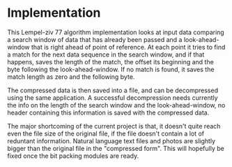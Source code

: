 # Implementation

This Lempel-ziv 77 algorithm implementation looks at input data comparing a search window of data that has already been passed and a look-ahead-window that is right ahead of point of reference. At each point it tries to find a match for the next data sequence in the search window, and if that happens, saves the length of the match, the offset its beginning and the byte following the look-ahead-window. If no match is found, it saves the match length as zero and the following byte.

The compressed data is then saved into a file, and can be decompressed using the same application. A successful decompression needs currently the info on the length of the search window and the look-ahead-window, no header containing this information is saved with the compressed data.

The major shortcoming of the current project is that, it doesn't quite reach even the file size of the original file, if the file doesn't contain a lot of reduntant information. Natural language text files and photos are slightly bigger than the original file in the "compressed form". This will hopefully be fixed once the bit packing modules are ready.
